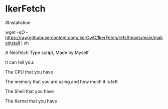 # IkerFetch

#Installation

wget -qO - https://raw.githubusercontent.com/IkerOwO/IkerFetch/refs/heads/main/makeinstall | sh

A Neofetch Type script, Made by Myself

It can tell you:

The CPU that you have

The memory that you are using and how much it is left

The Shell that you have

The Kernel that you have

